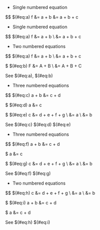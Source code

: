
+ Single numbered equation

$$  $(#eq:a) f &= a + b 
               &= a + b + c 


+ Single numbered equation

$$  $(#eq:a) f &= a + b \\
               &= a + b + c 

+ Two numbered equations

$$  $(#eq:a) f &= a + b \\
               &= a + b + c 

$  $(#eq:b) F &= A + B \\
              &= A + B + C 
     
See $(#eq:a), $(#eq:b)

+ Three numbered equations

$$ $(#eq:c) a + b &= c + d

$ $(#eq:d) a  &= c 

$ $(#eq:e) c &= d + e + f + g \\
             &= a \\
             &= b 

See $(#eq:c) $(#eq:d) $(#eq:e)

+ Three numbered equations

$$ $(#eq:f) a + b &= c + d

$          a  &= c 

$ $(#eq:g) c &= d + e + f + g \\
             &= a \\
             &= b 

See $(#eq:f) $(#eq:g) 

+ Two numbered equations

$$ $(#eq:h) c &= d + e + f + g \\
             &= a \\
             &= b 

$ $(#eq:i) a + b &= c + d

$          a  &= c + d

See $(#eq:h) $(#eq:i) 

